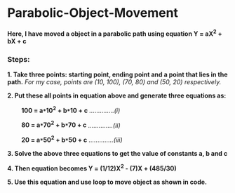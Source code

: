 # Parabolic-Object-Movement

**Here, I have moved a object in a parabolic path using equation Y = aX<sup>2</sup> + bX + c**

### Steps:

**1. Take three points: starting point, ending point and a point that lies in the path.** *For my case, points are (10, 100), (70, 80) and (50, 20) respectively.*

**2. Put these all points in equation above and generate three equations as:**

&emsp;&emsp; **100 = a`*`10<sup>2</sup> + b`*`10 + c** *..............(i)*

&emsp;&emsp; **80 = a`*`70<sup>2</sup> + b`*`70 + c** *..............(ii)*

&emsp;&emsp; **20 = a`*`50<sup>2</sup> + b`*`50 + c** *..............(iii)*

**3. Solve the above three equations to get the value of constants a, b and c**

**4. Then equation becomes Y = (1/12)X<sup>2</sup> - (7)X + (485/30)**

**5. Use this equation and use loop to move object as shown in code.**
